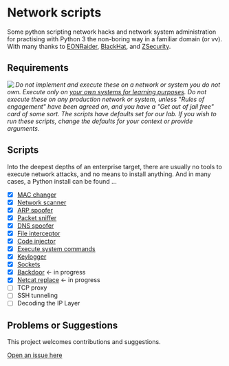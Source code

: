 # Network scripts

Some python scripting network hacks and network system administration for practising with Python 3 the non-boring way in a familiar domain (or vv).
With many thanks to [EONRaider](https://github.com/EONRaider), [BlackHat](https://www.blackhat.com/), and [ZSecurity](https://zsecurity.org/).

## Requirements

<img align="left" src="https://github.com/tymyrddin/darkest-forest/blob/main/assets/images/warning.png">_Do not implement and execute these on a network or system you do not own. Execute only on [your own systems for learning purposes](https://github.com/tymyrddin/ymrir/wiki). Do not execute these on any production network or system, unless "Rules of engagement" have been agreed on, and you have a "Get out of jail free" card of some sort. The scripts have defaults set for our lab. If you wish to run these scripts, change the defaults for your context or provide arguments._

## Scripts

Into the deepest depths of an enterprise target, there are usually no tools to execute network attacks, and no means to install anything.
And in many cases, a Python install can be found ...

- [x] [MAC changer](mac_changer)
- [x] [Network scanner](network_scanner) 
- [x] [ARP spoofer](arp_spoofer) 
- [x] [Packet sniffer](packet_sniffer) 
- [x] [DNS spoofer](dns_spoofer) 
- [x] [File interceptor](file_interceptor) 
- [x] [Code injector](code_injector)
- [x] [Execute system commands](execute_commands)
- [x] [Keylogger](keylogger) 
- [x] [Sockets](sockets) 
- [x] [Backdoor](backdoor)    <- in progress
- [x] [Netcat replace](netcat_replace)     <- in progress
- [ ] TCP proxy                            
- [ ] SSH tunneling
- [ ] Decoding the IP Layer

## Problems or Suggestions

This project welcomes contributions and suggestions. 

[Open an issue here](https://github.com/tymyrddin/ymrir/issues)